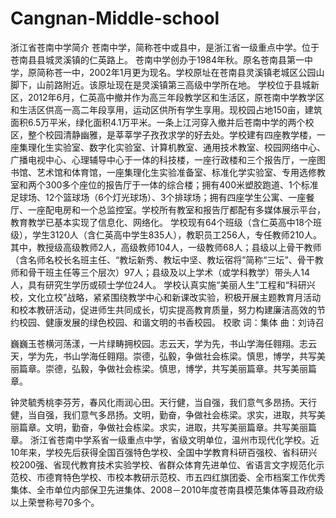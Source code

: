 # Cangnan-Middle-school
浙江省苍南中学简介
苍南中学，简称苍中或县中，是浙江省一级重点中学。位于苍南县县城灵溪镇的仁英路上。
苍南中学创办于1984年秋。原名苍南县第一中学，原简称苍一中，2002年1月更为现名。学校原址在苍南县灵溪镇老城区公园山脚下，山前路附近。该原址现在是灵溪镇第三高级中学所在地。
学校位于县城新区，2012年6月，仁英高中撤并作为高三年段教学区和生活区，原苍南中学教学区和生活区供高一高二年段享用，运动区供所有学生享用。现校园占地150亩，建筑面积6.5万平米，绿化面积4.1万平米。一条上江河穿入撤并后苍南中学的两个校区，整个校园清静幽雅，是莘莘学子孜孜求学的好去处。学校建有四座教学楼，一座集理化生实验室、数字化实验室、计算机教室、通用技术教室、校园网络中心、广播电视中心、心理辅导中心于一体的科技楼，一座行政楼和三个报告厅，一座图书馆、艺术馆和体育馆，一座集理化生实验准备室、标准化学实验室、专用选修教室和两个300多个座位的报告厅于一体的综合楼；拥有400米塑胶跑道、1个标准足球场、12个篮球场（6个灯光球场）、3个排球场；拥有四座学生公寓、一座餐厅、一座配电房和一个总监控室。学校所有教室和报告厅都配有多媒体展示平台，教育教学已基本实现了信息化、网络化。
学校现有64个班级（含仁英高中18个班级），学生3120人（含仁英高中学生835人），教职员工256人，专任教师210人。其中，教授级高级教师2人，高级教师104人，一级教师68人；县级以上骨干教师（含名师名校长名班主任、“教坛新秀、教坛中坚、教坛宿将”简称“三坛”、骨干教师和骨干班主任等三个层次）97人；县级及以上学术（或学科教学）带头人14人，具有研究生学历或硕士学位24人。
学校认真实施“美丽人生”工程和“科研兴校，文化立校”战略，紧紧围绕教学中心和新课改实验，积极开展主题教育月活动和校本教研活动，促进师生共同成长，切实提高教育质量，努力构建廉洁高效的节约校园、健康发展的绿色校园、和谐文明的书香校园。
校歌
词：集体 曲：刘诗召

巍巍玉苍横河荡漾，一片绿畴拥校园。志云天，学为先，书山学海任翱翔。志云天，学为先，书山学海任翱翔。崇德，弘毅，争做社会栋梁。慎思，博学，共写美丽篇章。崇德，弘毅，争做社会栋梁。慎思，博学，共写美丽篇章。共写美丽篇章。

钟灵毓秀桃李芬芳，春风化雨润心田。天行健，当自强，我们意气多昂扬。天行健，当自强，我们意气多昂扬。文明，勤奋，争做社会栋梁。求实，进取，共写美丽篇章。文明，勤奋，争做社会栋梁。求实，进取，共写美丽篇章。共写美丽篇章。
浙江省苍南中学系省一级重点中学，省级文明单位，温州市现代化学校。近10年来，学校先后获得全国百强特色学校、全国中学教育科研百强校、省科研兴校200强、省现代教育技术实验学校、省群众体育先进单位、省语言文字规范化示范校、市德育特色学校、市校本教研示范校、市五四红旗团委、全市档案工作优秀集体、全市单位内部保卫先进集体、2008－2010年度苍南县模范集体等县政府级以上荣誉称号70多个。
